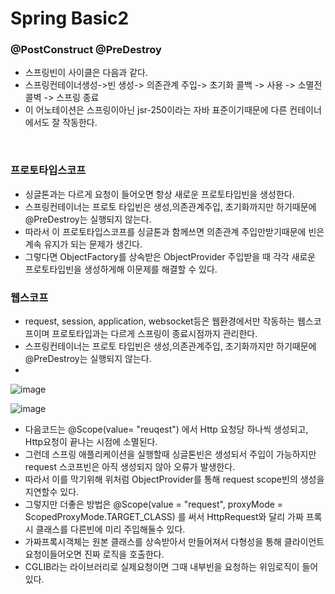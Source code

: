 # Spring Basic2

### @PostConstruct @PreDestroy
- 스프링빈이 사이클은 다음과 같다.
- 스프링컨테이너생성->빈 생성-> 의존관계 주입-> 초기화 콜백 -> 사용 -> 소멸전 콜벽 -> 스프링 종료
- 이 어노테이션은 스프링이아닌 jsr-250이라는 자바 표준이기때문에 다른 컨테이너에서도 잘 작동한다.

<br>

### 프로토타입스코프
- 싱글톤과는 다르게 요청이 들어오면 항상 새로운 프로토타입빈을 생성한다.
- 스프링컨테이너는 프로토 타입빈은 생성,의존관계주입, 초기화까지만 하기때문에 @PreDestroy는 실행되지 않는다.
- 따라서 이 프로토타입스코프를 싱글톤과 함께쓰면 의존관계 주입만받기때문에 빈은 계속 유지가 되는 문제가 생긴다.
- 그렇다면 ObjectFactory를 상속받은 ObjectProvider 주입받을 때 각각 새로운 프로토타입빈을 생성하게해 이문제를 해결할 수 있다. 

### 웹스코프
- request, session, application, websocket등은 웹환경에서만 작동하는 웹스코프이며 프로토타입과는 다르게 스프링이 종료시점까지 관리한다.
- 스프링컨테이너는 프로토 타입빈은 생성,의존관계주입, 초기화까지만 하기때문에 @PreDestroy는 실행되지 않는다.
- 
![image](https://github.com/MarkZiRo/spring-project/assets/37473857/09dd14ad-c539-4894-9e53-b693e099b540)

![image](https://github.com/MarkZiRo/spring-project/assets/37473857/3b7ca3ac-7c04-4ffb-bc5a-6f1594e43ea2)

- 다음코드는 @Scope(value= "reuqest") 에서 Http 요청당 하나씩 생성되고, Http요청이 끝나는 시점에 소멸된다.
- 그런데 스프링 애플리케이션을 실행할때 싱글톤빈은 생성되서 주입이 가능하지만  request 스코프빈은 아직 생성되지 않아 오류가 발생한다.
- 따라서 이를 막기위해 위처럼 ObjectProvider를 통해 request scope빈의 생성을 지연할수 있다.
- 그렇지만 더좋은 방법은 @Scope(value = "request", proxyMode = ScopedProxyMode.TARGET_CLASS) 를 써서 HttpRequest와 달리 가짜 프록시 클래스를 다른빈에 미리 주입해둘수 있다.
- 가짜프록시객체는 원본 클래스를 상속받아서 만들어져서 다형성을 통해 클라이언트 요청이들어오면 진짜 로직을 호출한다.
- CGLIB라는 라이브러리로 실제요청이면 그때 내부빈을 요청하는 위임로직이 들어있다.
<br>

